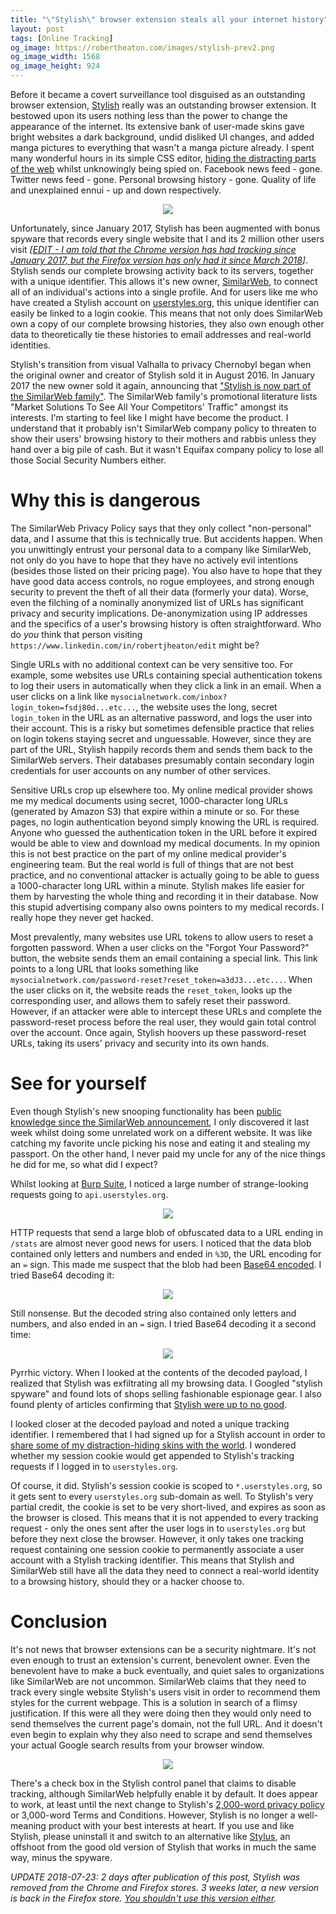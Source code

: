 ```yaml
---
title: "\"Stylish\" browser extension steals all your internet history"
layout: post
tags: [Online Tracking]
og_image: https://robertheaton.com/images/stylish-prev2.png
og_image_width: 1568
og_image_height: 924
---
```

Before it became a covert surveillance tool disguised as an outstanding browser extension, [Stylish](https://userstyles.org) really was an outstanding browser extension. It bestowed upon its users nothing less than the power to change the appearance of the internet. Its extensive bank of user-made skins gave bright websites a dark background, undid disliked UI changes, and added manga pictures to everything that wasn't a manga picture already. I spent many wonderful hours in its simple CSS editor, [hiding the distracting parts of the web](/2016/08/08/hide-the-internet/) whilst unknowingly being spied on. Facebook news feed - gone. Twitter news feed - gone. Personal browsing history - gone. Quality of life and unexplained ennui - up and down respectively.

<p style="text-align: center;">
	<img src="/images/stylish-fb.jpg" />
</p>

Unfortunately, since January 2017, Stylish has been augmented with bonus spyware that records every single website that I and its 2 million other users visit *[[EDIT - I am told that the Chrome version has had tracking since January 2017, but the Firefox version has only had it since March 2018](https://twitter.com/Caspy7/status/1014971142581444610)]*. Stylish sends our complete browsing activity back to its servers, together with a unique identifier. This allows it's new owner, [SimilarWeb](https://www.similarweb.com), to connect all of an individual's actions into a single profile. And for users like me who have created a Stylish account on [userstyles.org](https://userstyles.org), this unique identifier can easily be linked to a login cookie. This means that not only does SimilarWeb own a copy of our complete browsing histories, they also own enough other data to theoretically tie these histories to email addresses and real-world identities.

Stylish's transition from visual Valhalla to privacy Chernobyl began when the original owner and creator of Stylish sold it in August 2016. In January 2017 the new owner sold it again, announcing that ["Stylish is now part of the SimilarWeb family"](https://forum.userstyles.org/discussion/53233/announcement-to-the-community). The SimilarWeb family's promotional literature lists "Market Solutions To See All Your Competitors' Traffic" amongst its interests. I'm starting to feel like I might have become the product. I understand that it probably isn't SimilarWeb company policy to threaten to show their users' browsing history to their mothers and rabbis unless they hand over a big pile of cash. But it wasn't Equifax company policy to lose all those Social Security Numbers either.

# Why this is dangerous

The SimilarWeb Privacy Policy says that they only collect "non-personal" data, and I assume that this is technically true. But accidents happen. When you unwittingly entrust your personal data to a company like SimilarWeb, not only do you have to hope that they have no actively evil intentions (besides those listed on their pricing page). You also have to hope that they have good data access controls, no rogue employees, and strong enough security to prevent the theft of all their data (formerly your data). Worse, even the filching of a nominally anonymized list of URLs has significant privacy and security implications. De-anonymization using IP addresses and the specifics of a user's browsing history is often straightforward. Who do *you* think that person visiting `https://www.linkedin.com/in/robertjheaton/edit` might be?

Single URLs with no additional context can be very sensitive too. For example, some websites use URLs containing special authentication tokens to log their users in automatically when they click a link in an email. When a user clicks on a link like `mysocialnetwork.com/inbox?login_token=fsdj80d...etc...`, the website uses the long, secret `login_token` in the URL as an alternative password, and logs the user into their account. This is a risky but sometimes defensible practice that relies on login tokens staying secret and unguessable. However, since they are part of the URL, Stylish happily records them and sends them back to the SimilarWeb servers. Their databases presumably contain secondary login credentials for user accounts on any number of other services.

Sensitive URLs crop up elsewhere too. My online medical provider shows me my medical documents using secret, 1000-character long URLs (generated by Amazon S3) that expire within a minute or so. For these pages, no login authentication beyond simply knowing the URL is required. Anyone who guessed the authentication token in the URL before it expired would be able to view and download my medical documents. In my opinion this is not best practice on the part of my online medical provider's engineering team. But the real world is full of things that are not best practice, and no conventional attacker is actually going to be able to guess a 1000-character long URL within a minute. Stylish makes life easier for them by harvesting the whole thing and recording it in their database. Now this stupid advertising company also owns pointers to my medical records. I really hope they never get hacked.

Most prevalently, many websites use URL tokens to allow users to reset a forgotten password. When a user clicks on the "Forgot Your Password?" button, the website sends them an email containing a special link. This link points to a long URL that looks something like `mysocialnetwork.com/password-reset?reset_token=a3dJ3...etc...`. When the user clicks on it, the website reads the `reset_token`, looks up the corresponding user, and allows them to safely reset their password. However, if an attacker were able to intercept these URLs and complete the password-reset process before the real user, they would gain total control over the account. Once again, Stylish hoovers up these password-reset URLs, taking its users' privacy and security into its own hands.

# See for yourself

Even though Stylish's new snooping functionality has been [public knowledge since the SimilarWeb announcement](https://www.bleepingcomputer.com/news/software/2-million-users-impacted-by-new-data-collection-policy-in-stylish-browser-add-on/), I only discovered it last week whilst doing some unrelated work on a different website. It was like catching my favorite uncle picking his nose and eating it and stealing my passport. On the other hand, I never paid my uncle for any of the nice things he did for me, so what did I expect?

Whilst looking at [Burp Suite](https://portswigger.net/burp), I noticed a large number of strange-looking requests going to `api.userstyles.org`.

<p style="text-align: center;">
	<img src="/images/stylish-burp-1-3.jpg" />
</p>

HTTP requests that send a large blob of obfuscated data to a URL ending in `/stats` are almost never good news for users. I noticed that the data blob contained only letters and numbers and ended in `%3D`, the URL encoding for an `=` sign. This made me suspect that the blob had been [Base64 encoded](https://en.wikipedia.org/wiki/Base64). I tried Base64 decoding it:

<p style="text-align: center;">
	<img src="/images/stylish-burp-2-2.jpg" />
</p>

Still nonsense. But the decoded string also contained only letters and numbers, and also ended in an `=` sign. I tried Base64 decoding it a second time:

<p style="text-align: center;">
	<img src="/images/stylish-3-2.jpg" />
</p>

Pyrrhic victory. When I looked at the contents of the decoded payload, I realized that Stylish was exfiltrating all my browsing data. I Googled "stylish spyware" and found lots of shops selling fashionable espionage gear. I also found plenty of articles confirming that [Stylish were up to no good](https://www.ghacks.net/2017/01/04/major-stylish-add-on-changes-in-regards-to-privacy/).

I looked closer at the decoded payload and noted a unique tracking identifier. I remembered that I had signed up for a Stylish account in order to [share some of my distraction-hiding skins with the world](/2016/08/08/hide-the-internet/). I wondered whether my session cookie would get appended to Stylish's tracking requests if I logged in to  `userstyles.org`.

Of course, it did. Stylish's session cookie is scoped to `*.userstyles.org`, so it gets sent to every `userstyles.org` sub-domain as well. To Stylish's very partial credit, the cookie is set to be very short-lived, and expires as soon as the browser is closed. This means that it is not appended to every tracking request - only the ones sent after the user logs in to `userstyles.org` but before they next close the browser. However, it only takes one tracking request containing one session cookie to permanently associate a user account with a Stylish tracking identifier. This means that Stylish and SimilarWeb still have all the data they need to connect a real-world identity to a browsing history, should they or a hacker choose to.

# Conclusion

It's not news that browser extensions can be a security nightmare. It's not even enough to trust an extension's current, benevolent owner. Even the benevolent have to make a buck eventually, and quiet sales to organizations like SimilarWeb are not uncommon. SimilarWeb claims that they need to track every single website Stylish's users visit in order to recommend them styles for the current webpage. This is a solution in search of a flimsy justification. If this were all they were doing then they would only need to send themselves the current page's domain, not the full URL. And it doesn't even begin to explain why they also need to scrape and send themselves your actual Google search results from your browser window.

<p style="text-align: center;">
	<img src="/images/stylish-google.jpg" />
</p>

There's a check box in the Stylish control panel that claims to disable tracking, although SimilarWeb helpfully enable it by default. It does appear to work, at least until the next change to Stylish's [2,000-word privacy policy](https://userstyles.org/login/policy) or 3,000-word Terms and Conditions. However, Stylish is no longer a well-meaning product with your best interests at heart. If you use and like Stylish, please uninstall it and switch to an alternative like [Stylus](https://www.ghacks.net/2017/05/16/stylus-is-a-stylish-fork-without-analytics/), an offshoot from the good old version of Stylish that works in much the same way, minus the spyware.

*UPDATE 2018-07-23: 2 days after publication of this post, Stylish was removed from the Chrome and Firefox stores. 3 weeks later, a new version is back in the Firefox store. [You shouldn't use this version either](/2018/07/23/no-you-shouldnt-use-the-new-version-of-stylish/).*
